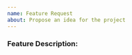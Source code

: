 ```yaml
---
name: Feature Request
about: Propose an idea for the project
---
```


<!-- Please fill out the following content for a feature request. -->

<!-- Please provide a clear description of the feature and any relevant information. -->
### Feature Description:
